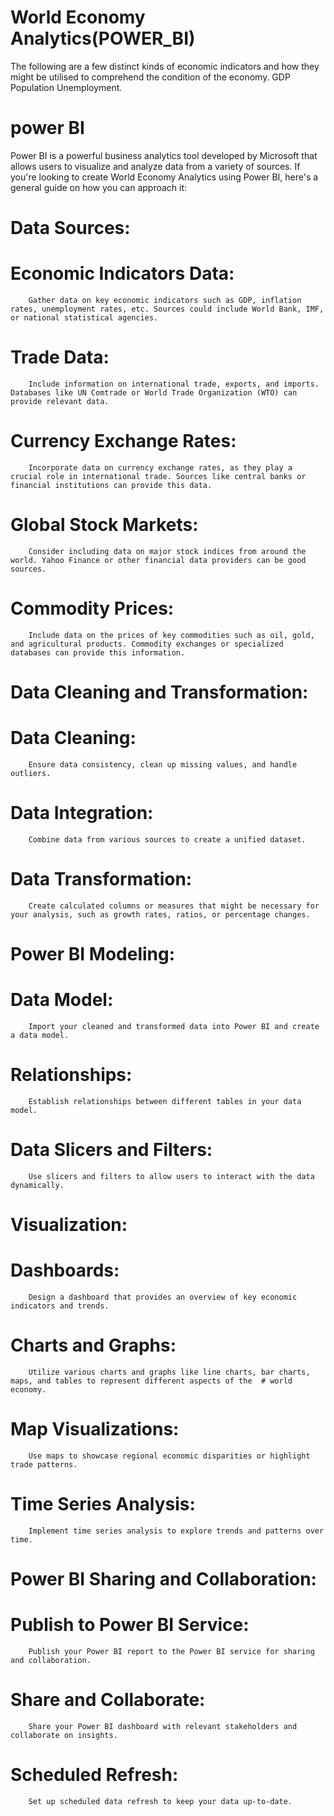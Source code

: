 # World Economy Analytics(POWER_BI)
The following are a few distinct kinds of economic indicators and how they might be utilised to comprehend the condition of the economy. GDP Population Unemployment.

# power BI 
Power BI is a powerful business analytics tool developed by Microsoft that allows users to visualize and analyze data from a variety of sources. If you're looking to create World Economy Analytics using Power BI, here's a general guide on how you can approach it:
# Data Sources:

# Economic Indicators Data:
        Gather data on key economic indicators such as GDP, inflation rates, unemployment rates, etc. Sources could include World Bank, IMF, or national statistical agencies.

# Trade Data:
        Include information on international trade, exports, and imports. Databases like UN Comtrade or World Trade Organization (WTO) can provide relevant data.

# Currency Exchange Rates:
        Incorporate data on currency exchange rates, as they play a crucial role in international trade. Sources like central banks or financial institutions can provide this data.

#  Global Stock Markets:
        Consider including data on major stock indices from around the world. Yahoo Finance or other financial data providers can be good sources.

#  Commodity Prices:
        Include data on the prices of key commodities such as oil, gold, and agricultural products. Commodity exchanges or specialized databases can provide this information.

 # Data Cleaning and Transformation:

  # Data Cleaning:
        Ensure data consistency, clean up missing values, and handle outliers.

  # Data Integration:
        Combine data from various sources to create a unified dataset.

  # Data Transformation:
        Create calculated columns or measures that might be necessary for your analysis, such as growth rates, ratios, or percentage changes.

# Power BI Modeling:

# Data Model:
        Import your cleaned and transformed data into Power BI and create a data model.

#  Relationships:
        Establish relationships between different tables in your data model.

# Data Slicers and Filters:
        Use slicers and filters to allow users to interact with the data dynamically.

# Visualization:

# Dashboards:
        Design a dashboard that provides an overview of key economic indicators and trends.

#  Charts and Graphs:
        Utilize various charts and graphs like line charts, bar charts, maps, and tables to represent different aspects of the  # world economy.

 #  Map Visualizations:
        Use maps to showcase regional economic disparities or highlight trade patterns.

  #  Time Series Analysis:
        Implement time series analysis to explore trends and patterns over time.

# Power BI Sharing and Collaboration:

#  Publish to Power BI Service:
        Publish your Power BI report to the Power BI service for sharing and collaboration.

 #   Share and Collaborate:
        Share your Power BI dashboard with relevant stakeholders and collaborate on insights.

  #  Scheduled Refresh:
        Set up scheduled data refresh to keep your data up-to-date.
